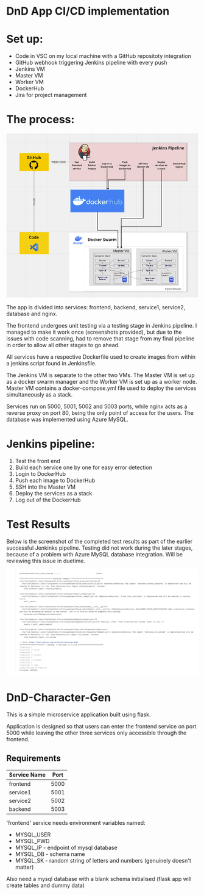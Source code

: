 # DnD App CI/CD implementation

# Set up:

- Code in VSC on my local machine with a GitHub repositoty integration
- GitHub webhook triggering Jenkins pipeline with every push
- Jenkins VM
- Master VM
- Worker VM
- DockerHub
- Jira for project management

# The process:

<img title="ci/cd diagram" alt="ci/cd diagram" src="https://github.com/tigranargit/DnD-character-Gen-QADevOps-Tigran/blob/62e68bc9ecc4e9e6ea399e0877a23067cd021051/cicddiagram.png">

The app is divided into services: frontend, backend, service1, service2, database and nginx.

The frontend undergoes unit testing via a testing stage in Jenkins pipeline. I managed to make it work once (screenshots provided), but due to the issues with code scanning, had to remove that stage from my final pipeline in order to allow all other stages to go ahead.

All services have a respective Dockerfile used to create images from within a jenkins script found in Jenkinsfile. 
 
The Jenkins VM is separate to the other two VMs. The Master VM is set up as a docker swarm manager and the Worker VM is set up as a worker node. Master VM contains a docker-compose.yml file used to deploy the services simultaneously as a stack.

Services run on 5000, 5001, 5002 and 5003 ports, while nginx acts as a reverse proxy on port 80, being the only point of access for the users. The database was implemented using Azure MySQL.

# Jenkins pipeline:

 1. Test the front end
 2. Build each service one by one for easy error detection
 3. Login to DockerHub
 4. Push each image to DockerHub
 5. SSH into the Master VM
 6. Deploy the services as a stack 
 7. Log out of the DockerHub

# Test Results 

Below is the screenshot of the completed test results as part of the earlier successful Jenkinks pipeline. Testing did not work during the later stages, because of a problem with Azure MySQL database integration. Will be reviewing this issue in duetime. 

<img title="ci/cd diagram" alt="ci/cd diagram" src="https://github.com/tigranargit/DnD-character-Gen-QADevOps-Tigran/blob/a31640d35618f9c21a9a33df53200a3d969465c1/testresults.png">

# DnD-Character-Gen

This is a simple microservice application built using flask.

Application is designed so that users can enter the frontend service on port 5000 while leaving the other three services only accessible through the frontend.

## Requirements

| Service Name | Port |
| ------------ | ---- |
| frontend | 5000 |
| service1 | 5001 |
| service2 | 5002 |
| backend | 5003 |

'frontend' service needs environment variables named:

- MYSQL_USER
- MYSQL_PWD
- MYSQL_IP - endpoint of mysql database
- MYSQL_DB - schema name
- MYSQL_SK - random string of letters and numbers (genuinely doesn't matter)

Also need a mysql database with a blank schema initialised (flask app will create tables and dummy data)

